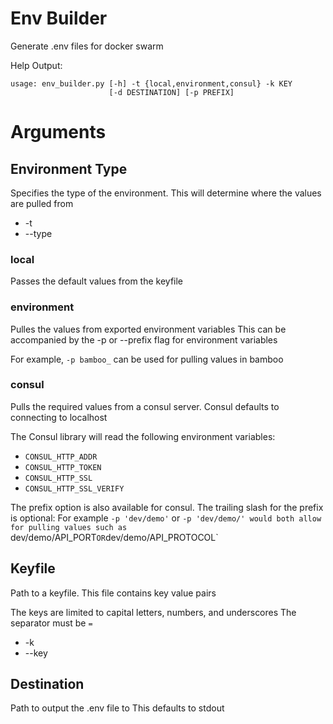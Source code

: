 # Env Builder
Generate .env files for docker swarm

Help Output:
```
usage: env_builder.py [-h] -t {local,environment,consul} -k KEY
                      [-d DESTINATION] [-p PREFIX]
```

# Arguments

## Environment Type
Specifies the type of the environment. This will determine where the values are pulled from

 * -t
 * --type


### local
Passes the default values from the keyfile

### environment
Pulles the values from exported environment variables
This can be accompanied by the -p or --prefix flag for environment variables

For example, `-p bamboo_` can be used for pulling values in bamboo

### consul
Pulls the required values from a consul server. Consul defaults to connecting to localhost

The Consul library will read the following environment variables:

 * `CONSUL_HTTP_ADDR`
 * `CONSUL_HTTP_TOKEN`
 * `CONSUL_HTTP_SSL`
 * `CONSUL_HTTP_SSL_VERIFY`

The prefix option is also available for consul. The trailing slash for the prefix is optional:
For example `-p 'dev/demo'` or `-p 'dev/demo/' would both allow for pulling values such as `dev/demo/API_PORT` OR `dev/demo/API_PROTOCOL`


## Keyfile
Path to a keyfile. This file contains key value pairs

The keys are limited to capital letters, numbers, and underscores
The separator must be `=`
	
 * -k
 * --key

## Destination
Path to output the .env file to
This defaults to stdout
